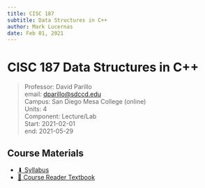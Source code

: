 ```yaml
---
title: CISC 187
subtitle: Data Structures in C++
author: Mark Lucernas
date: Feb 01, 2021
---
```



# CISC 187 Data Structures in C++
> Professor: David Parillo<br>
> email: dparillo@sdccd.edu<br>
> Campus: San Diego Mesa College (online)<br>
> Units: 4<br>
> Component: Lecture/Lab<br>
> Start: 2021-02-01<br>
> end: 2021-05-29<br>

## Course Materials

- [⬇ Syllabus](file:../../../files/winter-2021/CISC-187/syllabus.pdf)
- [📄 Course Reader Textbook](https://daveparillo.github.io/cisc187-reader/)


